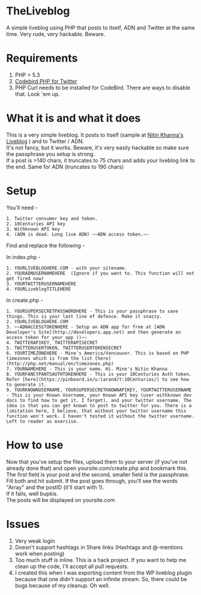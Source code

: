 TheLiveblog
===========

  A simple liveblog using PHP that posts to itself, ADN and Twitter at the same time. Very rude, very hackable. Beware.

Requirements
============

  1. PHP > 5.3 
  2. [Codebird PHP for Twitter](https://github.com/jublonet/codebird-php)
  3. PHP Curl needs to be installed for CodeBird. There are ways to disable that. Look 'em up. 

What it is and what it does
===========================

  This is a very simple liveblog. It posts to itself (sample at [Nitin Khanna's Liveblog](http://liveblog.nitinkhanna.com/) ) and to Twitter / ADN.  
  It's not fancy, but it works. Beware, it's very easily hackable so make sure the passphrase you setup is strong.  
  If a post is >140 chars, it truncates to 75 chars and adds your liveblog link to the end. Same for ADN (truncates to 190 chars)  


Setup
=====

  You'll need -  
  
    1. Twitter consumer key and token. 
    2. 10Centuries API key 
    3. Withknown API key 
    4. (ADN is dead. Long live ADN) ~~ADN access token.~~  

  Find and replace the following -  
  
  In index.php -
  
    1. YOURLIVEBLOGHERE.COM - with your sitename.  
    2. YOURADNUSERNAMEHERE  (Ignore if you want to. This function will not get fired now)
    3. YOURTWITTERUSERNAMEHERE  
    4. YOURLiveblogTITLEHERE  

  In create.php -
  
    1. YOURSUPERSECRETPASSWORDHERE - This is your passphrase to save things. This is your last line of defence. Make it snazzy.  
    2. YOURLIVEBLOGHERE.COM  
    3. ~~ADNACCESSTOKENHERE - Setup an ADN app for free at [ADN Developer's Site](http://developers.app.net) and then generate an access token for your app ()~~
    4. TWITTERAPIKEY, TWITTERAPISECRET  
    5. TWITTERUSERTOKEN, TWITTERUSERTOKENSECRET  
    6. YOURTIMEZONEHERE - Mine's America/Vancouver. This is based on PHP timezones which is from the list [here](http://php.net/manual/en/timezones.php)
    7. YOURNAMEHERE - This is your name. Hi. Mine's Nitin Khanna  
    8. YOURFANCYPANTSAUTHTOKENHERE - This is your 10Centuries Auth token. Refer [here](https://pinboard.in/u:larand/t:10Centuries/) to see how to generate it.
    9. YOURKNOWNUSERNAME, YOURSUPERSECRETKNOWNAPIKEY, YOURTWITTERUSERNAME - This is your Known Username, your Known API key (user withknown dev docs to find how to get it. I forget), and your twitter username. The idea is that you can get known to post to twitter for you. There is a limitation here, I believe, that without your twitter username this function won't work. I haven't tested it without the twitter username. Left to reader as exercise.
    
  
How to use
==========
  Now that you've setup the files, upload them to your server (if you've not already done that) and open yoursite.com/create.php and bookmark this.   
  The first field is your post and the second, smaller field is the passphrase.   
  Fill both and hit submit. If the post goes through, you'll see the words "Array" and the postID (it'll start with 1).   
  If it fails, well bupkis.  
  The posts will be displayed on yoursite.com   

Issues
======
  1. Very weak login  
  2. Doesn't support hashtags in Share links (Hashtags and @-mentions work when posting)  
  3. Too much stuff is inline. This is a hack project. If you want to help me clean up the code, I'll accept all pull requests.  
  4. I created this when I was exporting content from the WP liveblog plugin because that one didn't support an infinite stream. So, there could be bugs because of my cleanup. Oh well.
